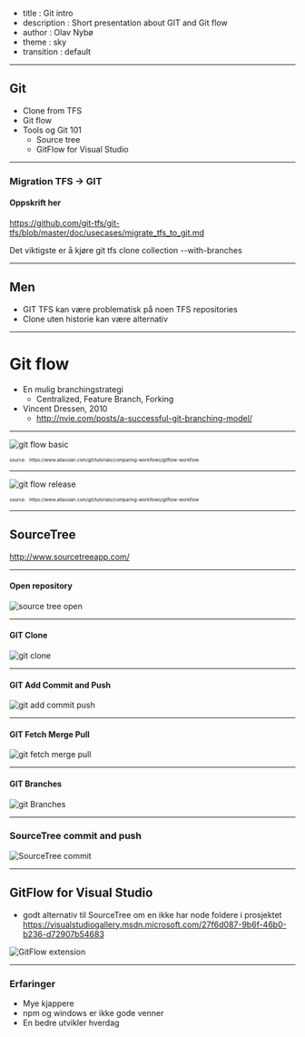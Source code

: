 ﻿- title : Git intro
- description : Short presentation about GIT and Git flow
- author : Olav Nybø
- theme : sky
- transition : default

***

## Git

- Clone from TFS
- Git flow
- Tools og Git 101
    - Source tree
    - GitFlow for Visual Studio

***
### Migration TFS -> GIT
#### Oppskrift her
https://github.com/git-tfs/git-tfs/blob/master/doc/usecases/migrate_tfs_to_git.md

Det viktigste er å kjøre
    git tfs clone collection --with-branches

---
## Men
- GIT TFS kan være problematisk på noen TFS repositories
- Clone uten historie kan være alternativ

***

# Git flow
- En mulig branchingstrategi
    - Centralized, Feature Branch, Forking
- Vincent Dressen, 2010
    - http://nvie.com/posts/a-successful-git-branching-model/

---
![git flow basic](images/gitflow.svg)

<p style="font-size: 8px;"> source: &nbsp; https://www.atlassian.com/git/tutorials/comparing-workflows/gitflow-workflow </p>

---
![git flow release](images/gitflow-release.svg)


<p style="font-size: 8px;"> source: &nbsp; https://www.atlassian.com/git/tutorials/comparing-workflows/gitflow-workflow </p>

***
## SourceTree
http://www.sourcetreeapp.com/

---
#### Open repository
![source tree open](images/Sourcetree-open.png)

---
#### GIT Clone
![git clone](images/gitclone.png)

---
#### GIT Add Commit and Push
![git add commit push](images/gitaddcommitpush.png)

---
#### GIT Fetch Merge Pull
![git fetch merge pull](images/gitfetchmergepull.png)

---
#### GIT Branches
![git Branches](images/gitbranches.png)

---

### SourceTree commit and push
![SourceTree commit](images/sourcetree_commit.png)

---
## GitFlow for Visual Studio
- godt alternativ til SourceTree om en ikke har node foldere i prosjektet
https://visualstudiogallery.msdn.microsoft.com/27f6d087-9b6f-46b0-b236-d72907b54683

![GitFlow extension](images/GitFlowextension.png)

***

### Erfaringer
- Mye kjappere
- npm og windows er ikke gode venner
- En bedre utvikler hverdag
